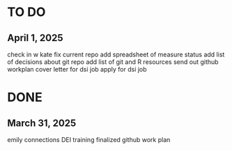 # TO DO 

## April 1, 2025
check in w kate
fix current repo 
add spreadsheet of measure status 
add list of decisions about git repo 
add list of git and R resources 
send out github workplan 
cover letter for dsi job 
apply for dsi job 

# DONE 
## March 31, 2025 
emily connections
DEI training 
finalized github work plan 
